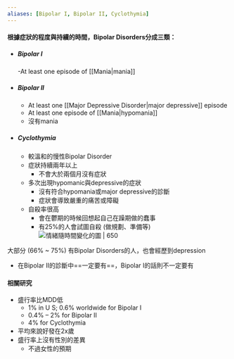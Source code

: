 ```yaml
---
aliases: [Bipolar I, Bipolar II, Cyclothymia]
---
```




#### 根據症狀的程度與持續的時間，Bipolar Disorders分成三類：
- ##### Bipolar I
	-At least one episode of [[Mania|mania]]
- ##### Bipolar II
	- At least one [[Major Depressive Disorder|major depressive]] episode
	- At least one episode of [[Mania|hypomania]]
	- 沒有mania
- ##### Cyclothymia
	- 較溫和的慢性Bipolar Disorder
	- 症狀持續兩年以上
		- 不會大於兩個月沒有症狀
	- 多次出現hypomanic與depressive的症狀
		- 沒有符合hypomania或major depressive的診斷
		- 症狀會導致嚴重的痛苦或障礙
	- 自殺率很高
		- 會在鬱期的時候回想起自己在躁期做的蠢事
		- 有25%的人會試圖自殺 (做規劃、準備等)
	![情緒隨時間變化的圖 | 650](https://i.imgur.com/7mJFs9P.png)

大部分 (66% ~ 75%) 有Bipolar Disorders的人，也會經歷到depression
- 在Bipolar II的診斷中==一定要有==，Bipolar I的話則不一定要有


#### 相關研究
- 盛行率比MDD低
	- 1% in U S; 0.6% worldwide for Bipolar I 
	- 0.4% – 2% for Bipolar II
	- 4% for Cyclothymia
- 平均來說好發在2x歲
- 盛行率上沒有性別的差異
	- 不過女性的預期